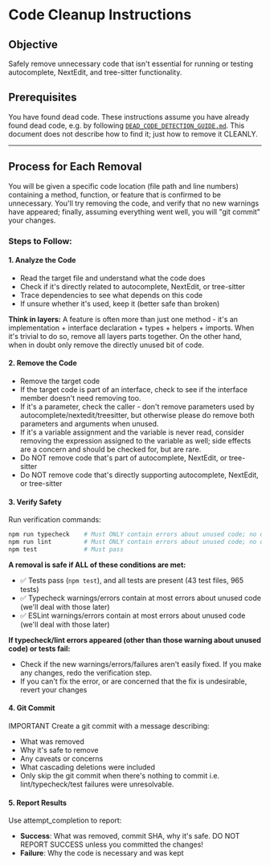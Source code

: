 # Code Cleanup Instructions

## Objective

Safely remove unnecessary code that isn't essential for running or testing autocomplete, NextEdit, and tree-sitter functionality.

## Prerequisites

You have found dead code. These instructions assume you have already found dead code, e.g. by following [`DEAD_CODE_DETECTION_GUIDE.md`](DEAD_CODE_DETECTION_GUIDE.md). This document does not describe how to find it; just how to remove it CLEANLY.

---

## Process for Each Removal

You will be given a specific code location (file path and line numbers) containing a method, function, or feature that is confirmed to be unnecessary. You'll try removing the code, and verify that no new warnings have appeared; finally, assuming everything went well, you will "git commit" your changes.

### Steps to Follow:

#### 1. Analyze the Code

- Read the target file and understand what the code does
- Check if it's directly related to autocomplete, NextEdit, or tree-sitter
- Trace dependencies to see what depends on this code
- If unsure whether it's used, keep it (better safe than broken)

**Think in layers:** A feature is often more than just one method - it's an implementation + interface declaration + types + helpers + imports. When it's trivial to do so, remove all layers parts together. On the other hand, when in doubt only remove the directly unused bit of code.

#### 2. Remove the Code

- Remove the target code
- If the target code is part of an interface, check to see if the interface member doesn't need removing too.
- If it's a parameter, check the caller - don't remove parameters used by autocomplete/nextedit/treesitter, but otherwise please do remove both parameters and arguments when unused.
- If it's a variable assignment and the variable is never read, consider removing the expression assigned to the variable as well; side effects are a concern and should be checked for, but are rare.
- Do NOT remove code that's part of autocomplete, NextEdit, or tree-sitter
- Do NOT remove code that's directly supporting autocomplete, NextEdit, or tree-sitter

#### 3. Verify Safety

Run verification commands:

```bash
npm run typecheck    # Must ONLY contain errors about unused code; no other errors
npm run lint         # Must ONLY contain errors about unused code; no other errors
npm test             # Must pass
```

**A removal is safe if ALL of these conditions are met:**

- ✅ Tests pass (`npm test`), and all tests are present (43 test files, 965 tests)
- ✅ Typecheck warnings/errors contain at most errors about unused code (we'll deal with those later)
- ✅ ESLint warnings/errors contain at most errors about unused code (we'll deal with those later)

**If typecheck/lint errors appeared (other than those warning about unused code) or tests fail:**

- Check if the new warnings/errors/failures aren't easily fixed. If you make any changes, redo the verification step.
- If you can't fix the error, or are concerned that the fix is undesirable, revert your changes

#### 4. Git Commit

IMPORTANT Create a git commit with a message describing:

- What was removed
- Why it's safe to remove
- Any caveats or concerns
- What cascading deletions were included
- Only skip the git commit when there's nothing to commit i.e. lint/typecheck/test failures were unresolvable.

#### 5. Report Results

Use attempt_completion to report:

- **Success**: What was removed, commit SHA, why it's safe. DO NOT REPORT SUCCESS unless you committed the changes!
- **Failure**: Why the code is necessary and was kept
